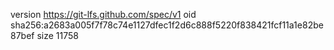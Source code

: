 version https://git-lfs.github.com/spec/v1
oid sha256:a2683a005f7f78c74e1127dfec1f2d6c888f5220f838421fcf11a1e82be87bef
size 11758

